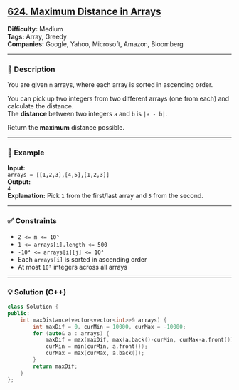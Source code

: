 ## [624. Maximum Distance in Arrays](https://leetcode.com/problems/maximum-distance-in-arrays/)

**Difficulty:** Medium  
**Tags:** Array, Greedy  
**Companies:** Google, Yahoo, Microsoft, Amazon, Bloomberg

---

### 📝 Description

You are given `m` arrays, where each array is sorted in ascending order.

You can pick up two integers from two different arrays (one from each) and calculate the distance.  
The **distance** between two integers `a` and `b` is `|a - b|`.

Return the **maximum** distance possible.

---

### 📘 Example

**Input:**  
`arrays = [[1,2,3],[4,5],[1,2,3]]`  
**Output:**  
`4`  
**Explanation:** Pick `1` from the first/last array and `5` from the second.

---

### ✅ Constraints

- `2 <= m <= 10⁵`
- `1 <= arrays[i].length <= 500`
- `-10⁴ <= arrays[i][j] <= 10⁴`
- Each `arrays[i]` is sorted in ascending order
- At most `10⁵` integers across all arrays

---

### 💡 Solution (C++)

```cpp
class Solution {
public:
    int maxDistance(vector<vector<int>>& arrays) {
        int maxDif = 0, curMin = 10000, curMax = -10000;
        for (auto& a : arrays) {
            maxDif = max(maxDif, max(a.back()-curMin, curMax-a.front()));
            curMin = min(curMin, a.front());
            curMax = max(curMax, a.back());
        }
        return maxDif;
    }
};
```
